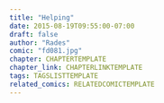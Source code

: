 ```yaml
---
title: "Helping"
date: 2015-08-19T09:55:00-07:00
draft: false
author: "Rades"
comic: "fd081.jpg"
chapter: CHAPTERTEMPLATE
chapter_link: CHAPTERLINKTEMPLATE
tags: TAGSLISTTEMPLATE
related_comics: RELATEDCOMICTEMPLATE
---
```

